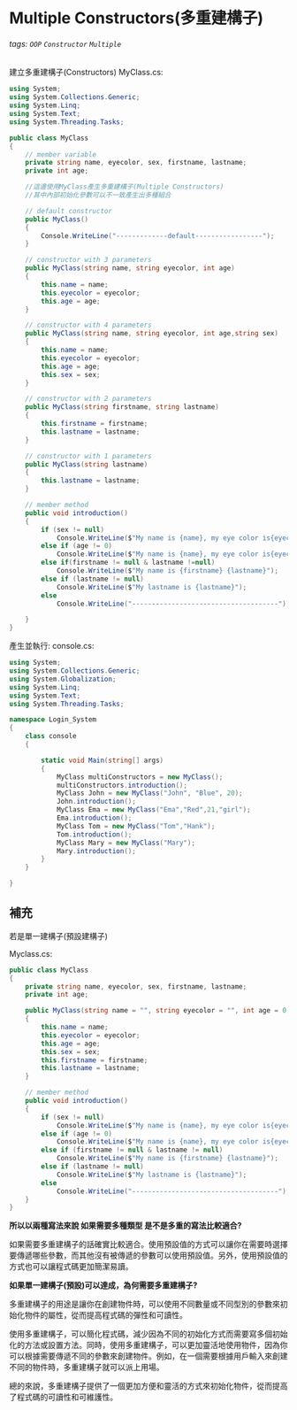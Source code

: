 # Multiple Constructors(多重建構子)
###### tags: `OOP` `Constructor` `Multiple`



建立多重建構子(Constructors)
MyClass.cs:
```csharp
using System;
using System.Collections.Generic;
using System.Linq;
using System.Text;
using System.Threading.Tasks;

public class MyClass
{
	// member variable
	private string name, eyecolor, sex, firstname, lastname;
	private int age;

	//這邊使用MyClass產生多重建構子(Multiple Constructors)
	//其中內部初始化參數可以不一致產生出多種組合

	// default constructor
	public MyClass() 
	{
        Console.WriteLine("-------------default-----------------");
	}

	// constructor with 3 parameters
	public MyClass(string name, string eyecolor, int age) 
	{
		this.name = name;
		this.eyecolor = eyecolor;
		this.age = age;	
	}

	// constructor with 4 parameters
	public MyClass(string name, string eyecolor, int age,string sex)
	{
		this.name = name;
		this.eyecolor = eyecolor;
		this.age = age;
		this.sex = sex;
	}

	// constructor with 2 parameters
	public MyClass(string firstname, string lastname)
	{
		this.firstname = firstname;
		this.lastname = lastname;
	}

	// constructor with 1 parameters
	public MyClass(string lastname)
	{
		this.lastname = lastname;
	}

	// member method
	public void introduction()
	{
		if (sex != null)
			Console.WriteLine($"My name is {name}, my eye color is{eyecolor}, and i'm {age} year old,and i'm {sex}");
		else if (age != 0)
			Console.WriteLine($"My name is {name}, my eye color is{eyecolor}, and i'm {age} years old");
		else if(firstname != null & lastname !=null)
			Console.WriteLine($"My name is {firstname} {lastname}");
		else if (lastname != null) 
			Console.WriteLine($"My lastname is {lastname}");
		else
			Console.WriteLine("-------------------------------------");

	}
}

```
產生並執行:
console.cs:
```csharp
using System;
using System.Collections.Generic;
using System.Globalization;
using System.Linq;
using System.Text;
using System.Threading.Tasks;

namespace Login_System
{
	class console
	{

		static void Main(string[] args)
		{
			MyClass multiConstructors = new MyClass();
			multiConstructors.introduction();
			MyClass John = new MyClass("John", "Blue", 20);
            John.introduction();
			MyClass Ema = new MyClass("Ema","Red",21,"girl");
			Ema.introduction();
			MyClass Tom = new MyClass("Tom","Hank");
			Tom.introduction();
			MyClass Mary = new MyClass("Mary");
			Mary.introduction();
		}
	}

}

```


## 補充

若是單一建構子(預設建構子)

Myclass.cs:
```csharp
public class MyClass
{
    private string name, eyecolor, sex, firstname, lastname;
    private int age;

    public MyClass(string name = "", string eyecolor = "", int age = 0, string sex = "", string firstname = "", string lastname = "")
    {
        this.name = name;
        this.eyecolor = eyecolor;
        this.age = age;
        this.sex = sex;
        this.firstname = firstname;
        this.lastname = lastname;
    }

    // member method
    public void introduction()
    {
        if (sex != null)
            Console.WriteLine($"My name is {name}, my eye color is{eyecolor}, and i'm {age} year old,and i'm {sex}");
        else if (age != 0)
            Console.WriteLine($"My name is {name}, my eye color is{eyecolor}, and i'm {age} years old");
        else if (firstname != null & lastname != null)
            Console.WriteLine($"My name is {firstname} {lastname}");
        else if (lastname != null)
            Console.WriteLine($"My lastname is {lastname}");
        else
            Console.WriteLine("-------------------------------------");
    }
}

```

**所以以兩種寫法來說 如果需要多種類型 是不是多重的寫法比較適合?**

如果需要多重建構子的話確實比較適合。使用預設值的方式可以讓你在需要時選擇要傳遞哪些參數，而其他沒有被傳遞的參數可以使用預設值。另外，使用預設值的方式也可以讓程式碼更加簡潔易讀。


**如果單一建構子(預設)可以達成，為何需要多重建構子?**

多重建構子的用途是讓你在創建物件時，可以使用不同數量或不同型別的參數來初始化物件的屬性，從而提高程式碼的彈性和可讀性。

使用多重建構子，可以簡化程式碼，減少因為不同的初始化方式而需要寫多個初始化的方法或設置方法。同時，使用多重建構子，可以更加靈活地使用物件，因為你可以根據需要傳遞不同的參數來創建物件。例如，在一個需要根據用戶輸入來創建不同的物件時，多重建構子就可以派上用場。

總的來說，多重建構子提供了一個更加方便和靈活的方式來初始化物件，從而提高了程式碼的可讀性和可維護性。


